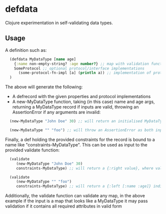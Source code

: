 defdata
=======

Clojure experimentation in self-validating data types.

## Usage

A definition such as:

```clojure
  (defdata MyDataType [name age] 
    {:name non-empty-string? :age number?} ;; map with validation functions for each key in a concrete instance
    SomeProtocol ;; optional protocol/interface implementations
      (some-protocol-fn-impl [a] (println a)) ;; implementation of protocol functions
  )
```

The above will generate the following:
* A defrecord with the given properties and protocol implementations
* A new-MyDataType function, taking (in this case) name and age args, returning a MyDataType record if inputs are valid, throwing an AssertionError if any arguments are invalid:

```clojure
  (new-MyDataType "John Doe" 30) ;; will return an initialised MyDataType record

  (new-MyDataType "" "foo") ;; will throw an AssertionError as both inputs are invalid
```

Finally, a def holding the provided constraints for the record is bound to a name like "constraints-MyDataType". This can be used as input to the provided validate function:

```clojure
  (validate 
     (new-MyDataType "John Doe" 30) 
     constraints-MyDataType) ;; will return a {:right value}, where value is the initialised MyDataType

  (validate
     (new-MyDataType "" "foo")
     constraints-MyDataType) ;; will return a {:left [:name :age]} indicating failure of validation of name and age attributes
```
Additionally, the validate function can validate any map, in the above example if the input is a map that looks like a MyDataType it may pass validation if it contains all required attributes in valid form